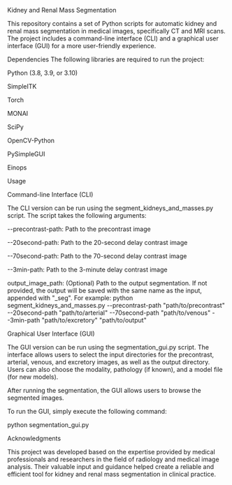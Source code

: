Kidney and Renal Mass Segmentation

This repository contains a set of Python scripts for automatic kidney and renal mass segmentation in medical images, specifically CT and MRI scans. The project includes a command-line interface (CLI) and a graphical user interface (GUI) for a more user-friendly experience.

Dependencies
The following libraries are required to run the project:

Python (3.8, 3.9, or 3.10)

SimpleITK

Torch

MONAI

SciPy

OpenCV-Python

PySimpleGUI

Einops



Usage

Command-line Interface (CLI)

The CLI version can be run using the segment_kidneys_and_masses.py script. The script takes the following arguments:

--precontrast-path: Path to the precontrast image

--20second-path: Path to the 20-second delay contrast image

--70second-path: Path to the 70-second delay contrast image

--3min-path: Path to the 3-minute delay contrast image

output_image_path: (Optional) Path to the output segmentation. If not provided, the output will be saved with the same name as the input, appended with "_seg".
For example:
python segment_kidneys_and_masses.py --precontrast-path "path/to/precontrast" --20second-path "path/to/arterial" --70second-path "path/to/venous" --3min-path "path/to/excretory" "path/to/output"

Graphical User Interface (GUI)

The GUI version can be run using the segmentation_gui.py script. The interface allows users to select the input directories for the precontrast, arterial, venous, and excretory images, as well as the output directory. Users can also choose the modality, pathology (if known), and a model file (for new models).

After running the segmentation, the GUI allows users to browse the segmented images.

To run the GUI, simply execute the following command:

python segmentation_gui.py


Acknowledgments

This project was developed based on the expertise provided by medical professionals and researchers in the field of radiology and medical image analysis. Their valuable input and guidance helped create a reliable and efficient tool for kidney and renal mass segmentation in clinical practice.
